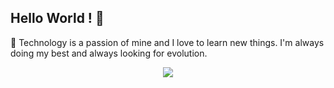 ## Hello World ! 👋

🚀
Technology is a passion of mine and I love to learn new things. 
I'm always doing my best and always looking for evolution.

<div align="center">
  <a href="https://victorcarvalho.carrd.co/" target="_blank"><img src = "https://media.discordapp.net/attachments/297773793995259906/984531832936730664/Pixel-neon-moon.gif"></a>
</div>

